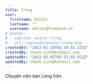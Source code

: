```yaml
---
title: Trong
user:
  firstname: Editor
  lastname: ""
  username: editor@freemind.vn
# avatar:
#   caption: avatar-trong
#   url: /uploads/avatar-trong.png
createdAt: "2022-01-28T02:54:51.215Z"
createdBy: thanh.vinh@hotmail.com
updatedAt: "2022-02-02T05:53:03.923Z"
updatedBy: thanh.vinh@hotmail.com
---
```


Chuyên viên bán Lòng trộn
